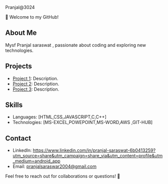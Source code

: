  Pranjal@3024

👋 Welcome to my GitHub!

## About Me
Mysf Pranjal saraswat , passionate about coding and exploring new technologies.

## Projects
- [Project 1](link): Description.
- [Project 2](link): Description.
- [Project 3](link): Description.

## Skills
- Languages: [HTML,CSS,JAVASCRIPT,C,C++]
- Technologies: [MS-EXCEL,POWEPOINT,MS-WORD,AWS ,GIT-HUB]


## Contact
- LinkedIn: https://www.linkedin.com/in/pranjal-saraswat-6b0413259?utm_source=share&utm_campaign=share_via&utm_content=profile&utm_medium=android_app
- Email: pranjalsaraswar2004@gmail.com

Feel free to reach out for collaborations or questions! 🚀
